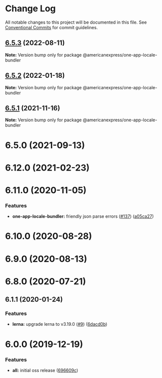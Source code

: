 # Change Log

All notable changes to this project will be documented in this file.
See [Conventional Commits](https://conventionalcommits.org) for commit guidelines.

## [6.5.3](https://github.com/americanexpress/one-app-cli/compare/@americanexpress/one-app-locale-bundler@6.5.2...@americanexpress/one-app-locale-bundler@6.5.3) (2022-08-11)

**Note:** Version bump only for package @americanexpress/one-app-locale-bundler





## [6.5.2](https://github.com/americanexpress/one-app-cli/compare/@americanexpress/one-app-locale-bundler@6.12.0...@americanexpress/one-app-locale-bundler@6.5.2) (2022-01-18)

**Note:** Version bump only for package @americanexpress/one-app-locale-bundler





## [6.5.1](https://github.com/americanexpress/one-app-cli/compare/@americanexpress/one-app-locale-bundler@6.12.0...@americanexpress/one-app-locale-bundler@6.5.1) (2021-11-16)

**Note:** Version bump only for package @americanexpress/one-app-locale-bundler





# 6.5.0 (2021-09-13)



# 6.12.0 (2021-02-23)



# 6.11.0 (2020-11-05)


### Features

* **one-app-locale-bundler:** friendly json parse errors ([#137](https://github.com/americanexpress/one-app-cli/issues/137)) ([a05ca27](https://github.com/americanexpress/one-app-cli/commit/a05ca27698b1a2d8a38d2ea5e086961d046dd96e))



# 6.10.0 (2020-08-28)



# 6.9.0 (2020-08-13)



# 6.8.0 (2020-07-21)



## 6.1.1 (2020-01-24)


### Features

* **lerna:** upgrade lerna to v3.19.0 ([#9](https://github.com/americanexpress/one-app-cli/issues/9)) ([6dacd0b](https://github.com/americanexpress/one-app-cli/commit/6dacd0b8848d1f1045aff36fde2f0d441d0d49a2))



# 6.0.0 (2019-12-19)


### Features

* **all:** initial oss release ([696609c](https://github.com/americanexpress/one-app-cli/commit/696609c702b128ba0339064173ac328ce8c00766))
